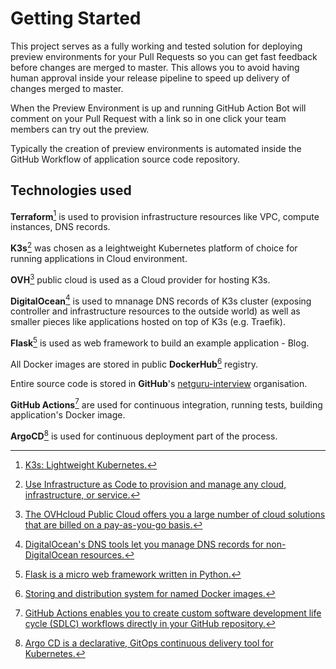 # Getting Started

This project serves as a fully working and tested solution for deploying preview
environments for your Pull Requests so you can get fast feedback before changes are merged to master. 
This allows you to avoid having human approval inside your release pipeline to speed up delivery of changes merged to master.

When the Preview Environment is up and running GitHub Action Bot will comment on your Pull Request
with a link so in one click your team members can try out the preview.

Typically the creation of preview environments is automated inside the GitHub Workflow of application source code repository.

## Technologies used

**Terraform**[^1] is used to provision infrastructure resources like VPC, compute instances, DNS records.

**K3s**[^2] was chosen as a leightweight Kubernetes platform of choice for running applications in Cloud environment.

**OVH**[^3] public cloud is used as a Cloud provider for hosting K3s.

**DigitalOcean**[^4] is used to mnanage DNS records of K3s cluster (exposing controller and infrastructure resources to the outside world)
as well as smaller pieces like applications hosted on top of K3s (e.g. Traefik).

**Flask**[^5] is used as web framework to build an example application - Blog.

All Docker images are stored in public **DockerHub**[^6] registry.

Entire source code is stored in **GitHub**'s [netguru-interview](https://github.com/netguru-interview) organisation.

**GitHub Actions**[^7] are used for continuous integration, running tests, building application's Docker image.


**ArgoCD**[^8] is used for continuous deployment part of the process.

[^1]: [K3s: Lightweight Kubernetes.](https://k3s.io/)
[^2]: [Use Infrastructure as Code to provision and manage any cloud, infrastructure, or service.](https://www.terraform.io/)
[^3]: [The OVHcloud Public Cloud offers you a large number of cloud solutions that are billed on a pay-as-you-go basis.](https://www.ovhcloud.com/en/public-cloud/)
[^4]: [DigitalOcean's DNS tools let you manage DNS records for non-DigitalOcean resources.](https://www.digitalocean.com/docs/networking/dns/)
[^5]: [Flask is a micro web framework written in Python.](https://flask.palletsprojects.com/en/1.1.x/)
[^6]: [Storing and distribution system for named Docker images.](https://hub.docker.com/)
[^7]: [GitHub Actions enables you to create custom software development life cycle (SDLC) workflows directly in your GitHub repository.](https://docs.github.com/en/actions)
[^8]: [Argo CD is a declarative, GitOps continuous delivery tool for Kubernetes.](https://argoproj.github.io/argo-cd/)

